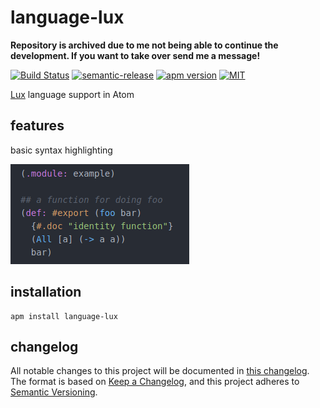 # language-lux

**Repository is archived due to me not being able to continue the development. If you want to take over send me a message!**

[![Build Status](https://dev.azure.com/fabianachammer/language-lux/_apis/build/status/release?branchName=master&label=build)](https://dev.azure.com/fabianachammer/language-lux/_build/latest?definitionId=10&branchName=master)
[![semantic-release](https://img.shields.io/badge/%20%20%F0%9F%93%A6%F0%9F%9A%80-semantic--release-e10079.svg)](https://github.com/semantic-release/semantic-release)
[![apm version](https://img.shields.io/apm/v/language-lux)](https://atom.io/packages/language-lux)
[![MIT](https://img.shields.io/github/license/fachammer/tree-sitter-lux)](https://choosealicense.com/licenses/mit/)

[Lux](https://github.com/LuxLang/lux) language support in Atom

## features

basic syntax highlighting

![Syntax Highlighting Illustration](https://raw.githubusercontent.com/fachammer/language-lux/8443c55a06e828fcc5d8172d2826929282c95edd/docs/syntax-highlighting.png)

## installation

    apm install language-lux

## changelog
All notable changes to this project will be documented in [this changelog](https://github.com/fachammer/language-lux/blob/master/CHANGELOG.md).
The format is based on [Keep a Changelog](https://keepachangelog.com/en/1.0.0/),
and this project adheres to [Semantic Versioning](https://semver.org/spec/v2.0.0.html).
